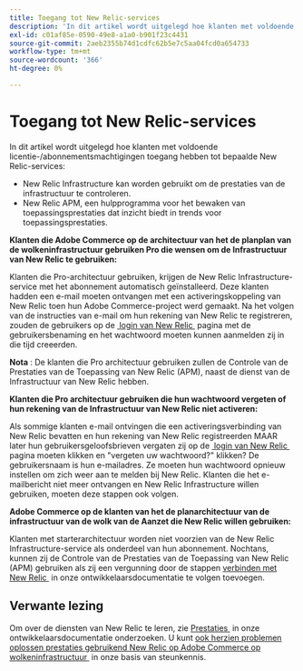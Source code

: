 ```yaml
---
title: Toegang tot New Relic-services
description: 'In dit artikel wordt uitgelegd hoe klanten met voldoende licentie-/abonnementsmachtigingen toegang hebben tot bepaalde New Relic-services:'
exl-id: c01af85e-0590-49e8-a1a0-b901f23c4431
source-git-commit: 2aeb2355b74d1cdfc62b5e7c5aa04fcd0a654733
workflow-type: tm+mt
source-wordcount: '366'
ht-degree: 0%

---
```


# Toegang tot New Relic-services

In dit artikel wordt uitgelegd hoe klanten met voldoende licentie-/abonnementsmachtigingen toegang hebben tot bepaalde New Relic-services:

* New Relic Infrastructure kan worden gebruikt om de prestaties van de infrastructuur te controleren.
* New Relic APM, een hulpprogramma voor het bewaken van toepassingsprestaties dat inzicht biedt in trends voor toepassingsprestaties.

**Klanten die Adobe Commerce op de architectuur van het de planplan van de wolkeninfrastructuur gebruiken Pro die wensen om de Infrastructuur van New Relic te gebruiken:**

Klanten die Pro-architectuur gebruiken, krijgen de New Relic Infrastructure-service met het abonnement automatisch geïnstalleerd. Deze klanten hadden een e-mail moeten ontvangen met een activeringskoppeling van New Relic toen hun Adobe Commerce-project werd gemaakt. Na het volgen van de instructies van e-mail om hun rekening van New Relic te registreren, zouden de gebruikers op de [&#x200B; login van New Relic &#x200B;](https://login.newrelic.com/login) pagina met de gebruikersbenaming en het wachtwoord moeten kunnen aanmelden zij in die tijd creeerden.

**Nota** : De klanten die Pro architectuur gebruiken zullen de Controle van de Prestaties van de Toepassing van New Relic (APM), naast de dienst van de Infrastructuur van New Relic hebben.

**Klanten die Pro architectuur gebruiken die hun wachtwoord vergeten of hun rekening van de Infrastructuur van New Relic niet activeren:**

Als sommige klanten e-mail ontvingen die een activeringsverbinding van New Relic bevatten en hun rekening van New Relic registreerden MAAR later hun gebruikersgeloofsbrieven vergaten zij op de [&#x200B; login van New Relic &#x200B;](https://login.newrelic.com/login) pagina moeten klikken en &quot;vergeten uw wachtwoord?&quot; klikken? De gebruikersnaam is hun e-mailadres. Ze moeten hun wachtwoord opnieuw instellen om zich weer aan te melden bij New Relic. Klanten die het e-mailbericht niet meer ontvangen en New Relic Infrastructure willen gebruiken, moeten deze stappen ook volgen.

**Adobe Commerce op de klanten van het de planarchitectuur van de infrastructuur van de wolk van de Aanzet die New Relic willen gebruiken:**

Klanten met starterarchitectuur worden niet voorzien van de New Relic Infrastructure-service als onderdeel van hun abonnement. Nochtans, kunnen zij de Controle van de Prestaties van de Toepassing van New Relic (APM) gebruiken als zij een vergunning door de stappen [&#x200B; verbinden met New Relic &#x200B;](https://experienceleague.adobe.com/nl/docs/commerce-cloud-service/user-guide/monitor/new-relic/new-relic-service) in onze ontwikkelaarsdocumentatie te volgen toevoegen.

## Verwante lezing

Om over de diensten van New Relic te leren, zie [&#x200B; Prestaties &#x200B;](https://experienceleague.adobe.com/nl/docs/commerce-cloud-service/user-guide/monitor/new-relic/new-relic-service) in onze ontwikkelaarsdocumentatie onderzoeken. U kunt [&#x200B; ook herzien problemen oplossen prestaties gebruikend New Relic op Adobe Commerce op wolkeninfrastructuur &#x200B;](/help/troubleshooting/miscellaneous/troubleshoot-performance-using-new-relic-on-magento-commerce.md) in onze basis van steunkennis.
